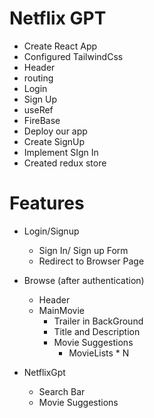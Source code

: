 # Netflix GPT
- Create React App
- Configured TailwindCss
- Header
- routing
- Login 
- Sign Up
- useRef
- FireBase
- Deploy our app
- Create SignUp
- Implement SIgn In
- Created redux store



# Features
- Login/Signup
    - Sign In/ Sign up Form
    - Redirect to Browser Page

- Browse (after authentication)
    - Header
    - MainMovie
        - Trailer in BackGround
        - Title and Description
        - Movie Suggestions
            - MovieLists * N

- NetflixGpt
    - Search Bar
    - Movie Suggestions

